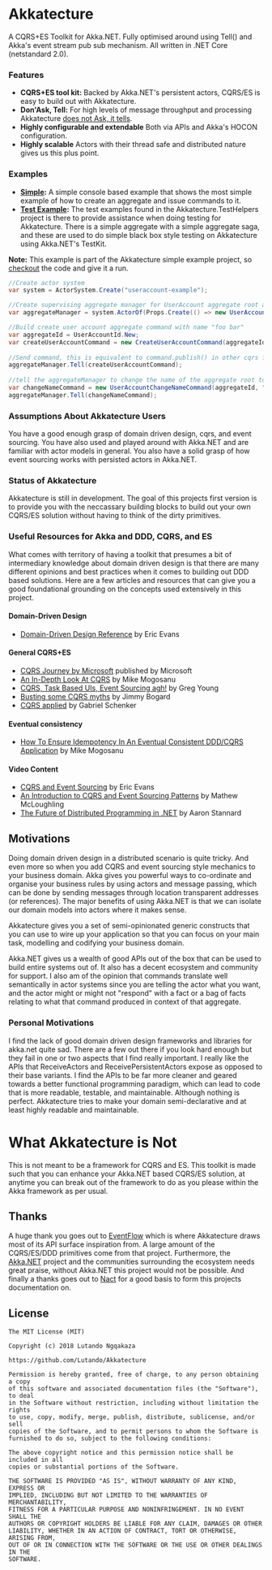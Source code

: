 # Akkatecture
A CQRS+ES Toolkit for Akka.NET. Fully optimised around using Tell() and Akka's event stream pub sub mechanism. All written in .NET Core (netstandard 2.0).

### Features

* **CQRS+ES tool kit:** Backed by Akka.NET's persistent actors, CQRS/ES is easy to build out with Akkatecture.
* **Don'Ask, Tell:** For high levels of message throughput and processing Akkatecture [does not Ask, it tells](http://bartoszsypytkowski.com/dont-ask-tell-2/).
* **Highly configurable and extendable** Both via APIs and Akka's HOCON configuration.
* **Highly scalable** Actors with their thread safe and distributed nature gives us this plus point.

### Examples

* **[Simple](https://github.com/Lutando/Akkatecture/tree/master/examples):** A simple console based example that shows the most simple example of how to create an aggregate and issue commands to it.
* **[Test Example](https://github.com/Lutando/Akkatecture/tree/master/test/Akkatecture.TestHelpers/Aggregates):** The test examples found in the Akkatecture.TestHelpers project is there to provide assistance when doing testing for Akkatecture. There is a simple aggregate with a simple aggregate saga, and these are used to do simple black box style testing on Akkatecture using Akka.NET's TestKit.

**Note:** This example is part of the Akkatecture simple example project, so [checkout](https://github.com/Lutando/Akkatecture/blob/master/examples/Akkatecture.Examples.UserAccount.Application/Program.cs#L13) the
code and give it a run.
```csharp
//Create actor system
var system = ActorSystem.Create("useraccount-example");

//Create supervising aggregate manager for UserAccount aggregate root actors
var aggregateManager = system.ActorOf(Props.Create(() => new UserAccountAggregateManager()));

//Build create user account aggregate command with name "foo bar"
var aggregateId = UserAccountId.New;
var createUserAccountCommand = new CreateUserAccountCommand(aggregateId, "foo bar");
            
//Send command, this is equivalent to command.publish() in other cqrs frameworks
aggregateManager.Tell(createUserAccountCommand);
            
//tell the aggregateManager to change the name of the aggregate root to "foo bar baz"
var changeNameCommand = new UserAccountChangeNameCommand(aggregateId, "foo bar baz");
aggregateManager.Tell(changeNameCommand);
```

### Assumptions About Akkatecture Users
You have a good enough grasp of domain driven design, cqrs, and event sourcing.
You have also used and played around with Akka.NET and are familiar with actor models in general. You also have a solid grasp of how event sourcing works with persisted actors in Akka.NET.

### Status of Akkatecture
Akkatecture is still in development. The goal of this projects first version is to provide you with the neccassary building blocks to build out your own CQRS/ES solution without having to think of the dirty primitives.

### Useful Resources for Akka and DDD, CQRS, and ES

What comes with territory of having a toolkit that presumes a bit of intermediary knowledge about domain driven design is that there are many different opinions and best practices when it comes to building out DDD based solutions. Here are a few articles and resources that can give you a good foundational grounding on the concepts used extensively in this project.

#### Domain-Driven Design
 - [Domain-Driven Design Reference](https://domainlanguage.com/ddd/reference/) by Eric Evans
#### General CQRS+ES
 - [CQRS Journey by Microsoft](https://msdn.microsoft.com/en-us/library/jj554200.aspx)
   published by Microsoft
 - [An In-Depth Look At CQRS](http://blog.sapiensworks.com/post/2015/09/01/In-Depth-CQRS/)
   by Mike Mogosanu
 - [CQRS, Task Based UIs, Event Sourcing agh!](http://codebetter.com/gregyoung/2010/02/16/cqrs-task-based-uis-event-sourcing-agh/)
   by Greg Young
 - [Busting some CQRS myths](https://lostechies.com/jimmybogard/2012/08/22/busting-some-cqrs-myths/)
   by Jimmy Bogard
 - [CQRS applied](https://lostechies.com/gabrielschenker/2015/04/12/cqrs-applied/)
   by Gabriel Schenker
#### Eventual consistency
 - [How To Ensure Idempotency In An Eventual Consistent DDD/CQRS Application](http://blog.sapiensworks.com/post/2015/08/26/How-To-Ensure-Idempotency)
   by Mike Mogosanu
#### Video Content
- [CQRS and Event Sourcing](https://www.youtube.com/watch?v=JHGkaShoyNs) by Eric Evans
- [An Introduction to CQRS and Event Sourcing Patterns](https://www.youtube.com/watch?v=9a1PqwFrMP0&t=2042s) by Mathew McLoughling
- [The Future of Distributed Programming in .NET](https://www.youtube.com/watch?v=ozelpjr9SXE&t=2140s) by Aaron Stannard


## Motivations
Doing domain driven design in a distributed scenario is quite tricky. And even more so when you add CQRS and event sourcing style mechanics to your business domain. Akka gives you powerful ways to co-ordinate and organise your business rules by using actors and message passing, which can be done by sending messages through location transparent addresses (or references). The major benefits of using Akka.NET is that we can isolate our domain models into actors where it makes sense.

Akkatecture gives you a set of semi-opinionated generic constructs that you can use to wire up your application so that you can focus on your main task, modelling and codifying your business domain.

Akka.NET gives us a wealth of good APIs out of the box that can be used to build entire systems out of. It also has a decent ecosystem and community for support. I also am of the opinion that commands translate well semantically in actor systems since you are telling the actor what you want, and the actor might or might not "respond" with a fact or a bag of facts relating to what that command produced in context of that aggregate.

### Personal Motivations

I find the lack of good domain driven design frameworks and libraries for akka.net quite sad. There are a few out there if you look hard enough but they fail in one or two aspects that I find really important. I really like the APIs that ReceiveActors and ReceivePersistentActors expose as opposed to their base variants. I find the APIs to be far more cleaner and geared towards a better functional programming paradigm, which can lead to code that is more readable, testable, and maintainable. Although nothing is perfect. Akkatecture tries to make your domain semi-declarative and at least highly readable and maintainable. 

# What Akkatecture is Not

This is not meant to be a framework for CQRS and ES. This toolkit is made such that you can enhance your Akka.NET based CQRS/ES solution, at anytime you can break out of the framework to do as you please within the Akka framework as per usual.

## Thanks

A huge thank you goes out to [EventFlow](https://github.com/eventflow/EventFlow) which is where Akkatecture draws most of its API surface inspiration from. A large amount of the CQRS/ES/DDD primitives come from that project. Furthermore, the [Akka.NET](https://github.com/akkadotnet/akka.net) project and the communities surrounding the ecosystem needs great praise, without Akka.NET this project would not be possible. And finally a thanks goes out to [Nact](https://nact.io/) for a good basis to form this projects documentation on.


## License

```
The MIT License (MIT)

Copyright (c) 2018 Lutando Ngqakaza

https://github.com/Lutando/Akkatecture

Permission is hereby granted, free of charge, to any person obtaining a copy
of this software and associated documentation files (the "Software"), to deal
in the Software without restriction, including without limitation the rights
to use, copy, modify, merge, publish, distribute, sublicense, and/or sell
copies of the Software, and to permit persons to whom the Software is
furnished to do so, subject to the following conditions:

The above copyright notice and this permission notice shall be included in all
copies or substantial portions of the Software.

THE SOFTWARE IS PROVIDED "AS IS", WITHOUT WARRANTY OF ANY KIND, EXPRESS OR
IMPLIED, INCLUDING BUT NOT LIMITED TO THE WARRANTIES OF MERCHANTABILITY,
FITNESS FOR A PARTICULAR PURPOSE AND NONINFRINGEMENT. IN NO EVENT SHALL THE
AUTHORS OR COPYRIGHT HOLDERS BE LIABLE FOR ANY CLAIM, DAMAGES OR OTHER
LIABILITY, WHETHER IN AN ACTION OF CONTRACT, TORT OR OTHERWISE, ARISING FROM,
OUT OF OR IN CONNECTION WITH THE SOFTWARE OR THE USE OR OTHER DEALINGS IN THE
SOFTWARE.
```